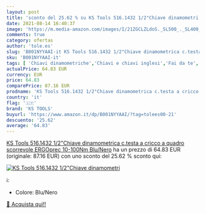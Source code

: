 ```yaml
---
layout: post
title: 'sconto del 25.62 % su KS Tools 516.1432 1/2"Chiave dinamometri  '
date: 2021-08-14 16:40:37
image: 'https://m.media-amazon.com/images/I/21ZGCLZLdoS._SL500_._SL400_.jpg'
comments: true
category: ofertas
author: 'tole.es'
slug: 'B001NYYAAI-it KS Tools 516.1432 1/2"Chiave dinamometrica c.testa a...'
sku: 'B001NYYAAI-it'
tags: [ 'Chiavi dinamometriche','Chiavi e chiavi inglesi','Fai da te','Utensili a mano','Utensili elettrici e a mano','ks tools', ]
actualPrice: 64.83 EUR
currency: EUR
price: 64.83
comparePrice: 87.16 EUR
prodname: 'KS Tools 516.1432 1/2"Chiave dinamometrica c.testa a cricco a quadro scorrevole ERGOprec 10-100Nm  Blu/Nero'
country: 'it'
flag: '🇮🇹'
brand: 'KS TOOLS'
buyurl: 'https://www.amazon.it/dp/B001NYYAAI/?tag=tolees00-21'
descuento: '25.62'
average: '64.83'
---
```


[KS Tools 516.1432 1/2"Chiave dinamometrica c.testa a cricco a quadro scorrevole ERGOprec 10-100Nm  Blu/Nero](https://www.amazon.it/dp/B001NYYAAI/?tag=tolees00-21) ha un prezzo di 64.83 EUR (originale: 87.16 EUR) con uno sconto del 25.62 % sconto qui:

[![KS Tools 516.1432 1/2"Chiave dinamometri](https://m.media-amazon.com/images/I/21ZGCLZLdoS._SL500_._SL400_.jpg)](https://www.amazon.it/dp/B001NYYAAI/?tag=tolees00-21)

ℹ️:

- Colore: Blu/Nero

[🛒 Acquista qui!!](https://www.amazon.it/dp/B001NYYAAI/?tag=tolees00-21)
